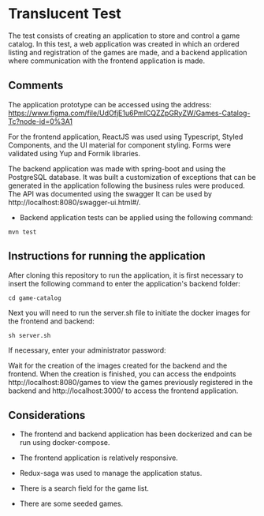 # Translucent Test

The test consists of creating an application to store and control a game catalog. In this test, a web application was created in which an ordered listing and registration of the games are made, and a backend application where communication with the frontend application is made.

## Comments

The application prototype can be accessed using the address: https://www.figma.com/file/UdOfjE1u6PmlCQZZpGRyZW/Games-Catalog-Tc?node-id=0%3A1

For the frontend application, ReactJS was used using Typescript, Styled Components, and the UI material for component styling. Forms were validated using Yup and Formik libraries.

The backend application was made with spring-boot and using the PostgreSQL database. It was built a customization of exceptions that can be generated in the application following the business rules were produced. The API was documented using the swagger
It can be used by http://localhost:8080/swagger-ui.html#/.

* Backend application tests can be applied using the following command:

```
mvn test
```
## Instructions for running the application

After cloning this repository to run the application, it is first necessary to insert the following command to enter the application's backend folder:

```
cd game-catalog 
```
Next you will need to run the server.sh file to initiate the docker images for the frontend and backend:

```
sh server.sh
```
If necessary, enter your administrator password:

Wait for the creation of the images created for the backend and the frontend. When the creation is finished, you can access the endpoints http://localhost:8080/games to view the games previously registered in the backend and http://localhost:3000/ to access the frontend application.

## Considerations

* The frontend and backend application has been dockerized and can be run using docker-compose.

* The frontend application is relatively responsive.

* Redux-saga was used to manage the application status.

* There is a search field for the game list.

* There are some seeded games.